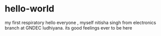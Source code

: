 # hello-world
my first respiratory
hello everyone , 
     myself nitisha singh from electronics branch at GNDEC ludhiyana.
     its good feelings ever to be here 
